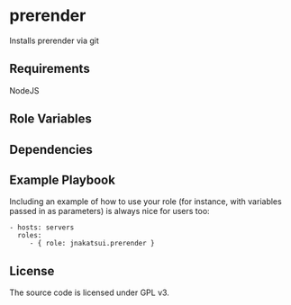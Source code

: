prerender
=========

Installs prerender via git

Requirements
------------

NodeJS

Role Variables
--------------

Dependencies
------------


Example Playbook
----------------

Including an example of how to use your role (for instance, with variables passed in as parameters) is always nice for users too:

    - hosts: servers
      roles:
         - { role: jnakatsui.prerender }

License
-------
The source code is licensed under GPL v3.
